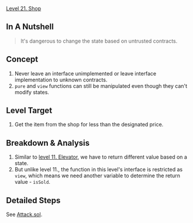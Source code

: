[Level 21. Shop](https://ethernaut.openzeppelin.com/level/21)

## In A Nutshell

> It's dangerous to change the state based on untrusted contracts.

## Concept

1. Never leave an interface unimplemented or leave interface implementation to unknown contracts.
2. `pure` and `view` functions can still be manipulated even though they can't modify states.

## Level Target

1. Get the item from the shop for less than the designated price.

## Breakdown & Analysis

1. Similar to [level 11. Elevator](https://github.com/timou0911/Ethernaut-Writeup/tree/main/11.%20Elevator%20%E2%98%85%E2%98%85%E2%98%86%E2%98%86%E2%98%86), we have to return different value based on a state.
2. But unlike level 11., the function in this level's interface is restricted as `view`, which means we need another variable to determine the return value - `isSold`.

## Detailed Steps

See [Attack.sol](https://github.com/timou0911/Ethernaut-Writeup/blob/main/21.%20Shop%20%E2%98%85%E2%98%85%E2%98%86%E2%98%86%E2%98%86/Attack.sol).
